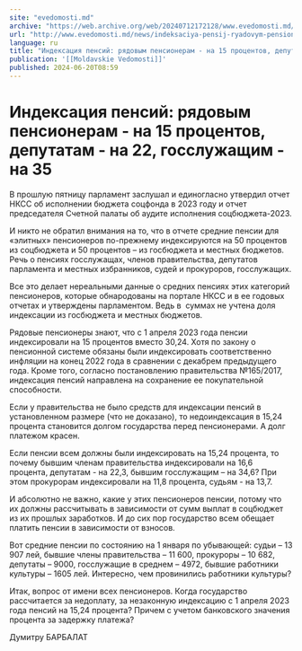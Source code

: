```yaml
---
site: "evedomosti.md"
archive: "https://web.archive.org/web/20240712172128/www.evedomosti.md/news/indeksaciya-pensij-ryadovym-pensioneram-na-15-procentov-depu"
url: "http://www.evedomosti.md/news/indeksaciya-pensij-ryadovym-pensioneram-na-15-procentov-depu"
language: ru
title: "Индексация пенсий: рядовым пенсионерам - на 15 процентов, депутатам - на 22, госслужащим - на 35"
publication: '[[Moldavskie Vedomosti]]'
published: 2024-06-20T08:59
---
```


# Индексация пенсий: рядовым пенсионерам - на 15 процентов, депутатам - на 22, госслужащим - на 35

В прошлую пятницу парламент заслушал и единогласно утвердил отчет НКСС об исполнении бюджета соцфонда в 2023 году и отчет председателя Счетной палаты об аудите исполнения соцбюджета-2023.

И никто не обратил внимания на то, что в отчете средние пенсии для «элитных» пенсионеров по-прежнему индексируются на 50 процентов из соцбюджета и 50 процентов – из госбюджета и местных бюджетов. Речь о пенсиях госслужащах, членов правительства, депутатов парламента и местных избранников, судей и прокуроров, госслужащих.

Все это делает нереальными данные о средних пенсиях этих категорий пенсионеров, которые обнародованы на портале НКСС и в ее годовых отчетах и утверждены парламентом. Ведь в  суммах не учтена доля индексации из госбюджета и местных бюджетов.

Рядовые пенсионеры знают, что с 1 апреля 2023 года пенсии индексировали на 15 процентов вместо 30,24. Хотя по закону о пенсионной системе обязаны были индексировать соответственно инфляции на конец 2022 года в сравнении с декабрем предыдущего года. Кроме того, согласно постановлению правительства №165/2017, индексация пенсий направлена на сохранение ее покупательной способности.

Если у правительства не было средств для индексации пенсий в установленном размере (что не доказано), то недоиндексация в 15,24 процента становится долгом государства перед пенсионерами. А долг платежом красен.

Если пенсии всем должны были индексировать на 15,24 процента, то почему бывшим членам правительства индексировали на 16,6 процента, депутатам - на 22,3, бывшим госслужащим – на 34,6? При этом прокурорам индексировали на 11,8 процента, судьям - на 13,7.

И абсолютно не важно, какие у этих пенсионеров пенсии, потому что их должны рассчитывать в зависимости от сумм выплат в соцбюджет из их прошлых заработков. И до сих пор государство всем обещает платить пенсии в зависимости от взносов.

Вот средние пенсии по состоянию на 1 января по убывающей: судьи – 13 907 лей, бывшие члены правительства – 11 600, прокуроры – 10 682, депутаты – 9000, госслужащие в среднем – 4972, бывшие работники культуры – 1605 лей. Интересно, чем провинились работники культуры?

Итак, вопрос от имени всех пенсионеров. Когда государство рассчитается за недоплату, за незаконную индексацию с 1 апреля 2023 года пенсий на 15,24 процента? Причем с учетом банковского значения процента за задержку платежа?

Думитру БАРБАЛАТ